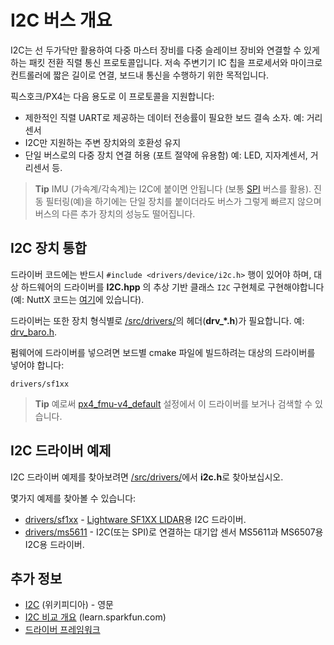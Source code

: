 # I2C 버스 개요

I2C는 선 두가닥만 활용하여 다중 마스터 장비를 다중 슬레이브 장비와 연결할 수 있게 하는 패킷 전환 직렬 통신 프로토콜입니다. 저속 주변기기 IC 칩을 프로세서와 마이크로컨트롤러에 짧은 길이로 연결, 보드내 통신을 수행하기 위한 목적입니다.

픽스호크/PX4는 다음 용도로 이 프로토콜을 지원합니다:

* 제한적인 직렬 UART로 제공하는 데이터 전송률이 필요한 보드 결속 소자. 예: 거리 센서
* I2C만 지원하는 주변 장치와의 호환성 유지
* 단일 버스로의 다중 장치 연결 허용 (포트 절약에 유용함) 예: LED, 지자계센서, 거리센서 등.

> **Tip** IMU (가속계/각속계)는 I2C에 붙이면 안됩니다 (보통 [SPI](https://en.wikipedia.org/wiki/Serial_Peripheral_Interface_Bus) 버스를 활용). 진동 필터링(예)을 하기에는 단일 장치를 붙이더라도 버스가 그렇게 빠르지 않으며 버스의 다른 추가 장치의 성능도 떨어집니다.

## I2C 장치 통합

드라이버 코드에는 반드시 `#include <drivers/device/i2c.h>` 행이 있어야 하며, 대상 하드웨어의 드라이버를 **I2C.hpp** 의 추상 기반 클래스 `I2C` 구현체로 구현해야합니다(예: NuttX 코드는 [여기](https://github.com/PX4/Firmware/blob/master/src/lib/drivers/device/nuttx/I2C.hpp)에 있습니다).

드라이버는 또한 장치 형식별로 [/src/drivers/](https://github.com/PX4/Firmware/tree/master/src/drivers)의 헤더(**drv_*.h**)가 필요합니다. 예: [drv_baro.h](https://github.com/PX4/Firmware/blob/master/src/drivers/drv_baro.h).

펌웨어에 드라이버를 넣으려면 보드별 cmake 파일에 빌드하려는 대상의 드라이버를 넣어야 합니다:

    drivers/sf1xx
    

> **Tip** 예로써 [px4_fmu-v4_default](https://github.com/PX4/Firmware/blob/master/boards/px4/fmu-v4/default.cmake) 설정에서 이 드라이버를 보거나 검색할 수 있습니다.

## I2C 드라이버 예제

I2C 드라이버 예제를 찾아보려면 [/src/drivers/](https://github.com/PX4/Firmware/tree/master/src/drivers)에서 **i2c.h**로 찾아보십시오.

몇가지 예제를 찾아볼 수 있습니다:

* [drivers/sf1xx](https://github.com/PX4/Firmware/tree/master/src/drivers/distance_sensor/sf1xx) - [Lightware SF1XX LIDAR](https://docs.px4.io/master/en/sensor/sfxx_lidar.html)용 I2C 드라이버.
* [drivers/ms5611](https://github.com/PX4/Firmware/tree/master/src/drivers/barometer/ms5611) - I2C(또는 SPI)로 연결하는 대기압 센서 MS5611과 MS6507용 I2C용 드라이버.

## 추가 정보

* [I2C](https://en.wikipedia.org/wiki/I%C2%B2C) (위키피디아) - 영문
* [I2C 비교 개요](https://learn.sparkfun.com/tutorials/i2c) (learn.sparkfun.com)
* [드라이버 프레임워크](../middleware/drivers.md)